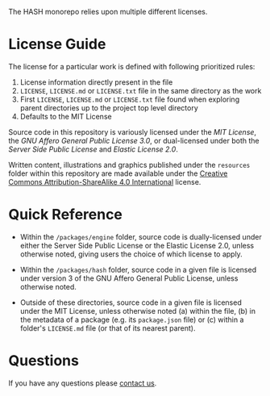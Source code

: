 The HASH monorepo relies upon multiple different licenses.

# License Guide

The license for a particular work is defined with following prioritized rules:
1. License information directly present in the file
1. `LICENSE`, `LICENSE.md` or `LICENSE.txt` file in the same directory as the work
1. First `LICENSE`, `LICENSE.md` or `LICENSE.txt` file found when exploring parent directories up to the project top level directory
1. Defaults to the MIT License

Source code in this repository is variously licensed under the _MIT License_,
the _GNU Affero General Public License 3.0_, or dual-licensed under both the
_Server Side Public License_ and _Elastic License 2.0_.

Written content, illustrations and graphics published under the `resources`
folder within this repository are made available under the [Creative Commons
Attribution-ShareAlike 4.0 International](resources/LICENSE.md) license.

# Quick Reference

* Within the `/packages/engine` folder, source code is dually-licensed under
  either the Server Side Public License or the Elastic License 2.0, unless
  otherwise noted, giving users the choice of which license to apply.
  
* Within the `/packages/hash` folder, source code in a given file is
  licensed under version 3 of the GNU Affero General Public License, unless
  otherwise noted.
  
* Outside of these directories, source code in a given file is licensed
  under the MIT License, unless otherwise noted (a) within the file, (b) in
  the metadata of a package (e.g. its `package.json` file) or (c) within a
  folder's `LICENSE.md` file (or that of its nearest parent).

# Questions

If you have any questions please [contact us](https://hash.ai/contact).
